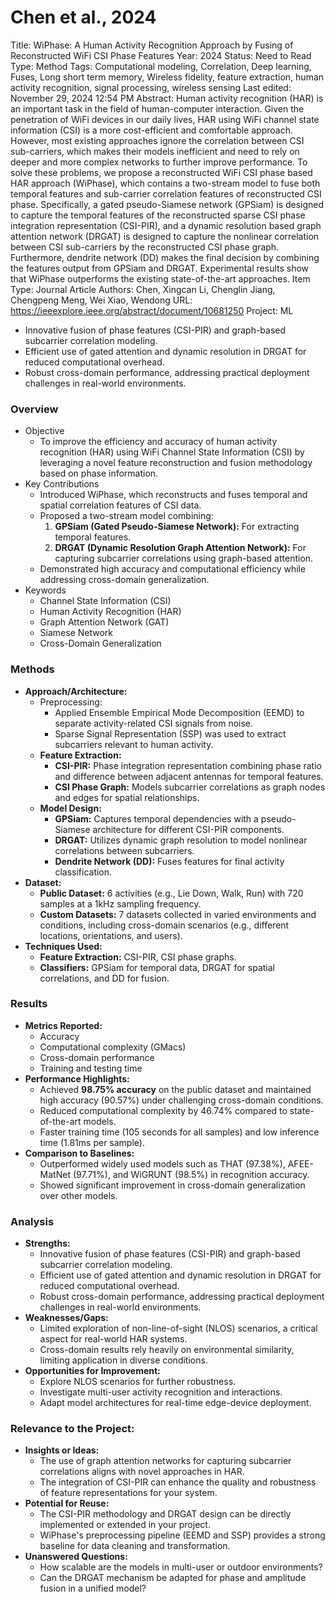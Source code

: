# Chen et al., 2024

Title: WiPhase: A Human Activity Recognition Approach by Fusing of Reconstructed WiFi CSI Phase Features
Year: 2024
Status: Need to Read
Type: Method
Tags: Computational modeling, Correlation, Deep learning, Fuses, Long short term memory, Wireless fidelity, feature extraction, human activity recognition, signal processing, wireless sensing
Last edited: November 29, 2024 12:54 PM
Abstract: Human activity recognition (HAR) is an important task in the field of human-computer interaction. Given the penetration of WiFi devices in our daily lives, HAR using WiFi channel state information (CSI) is a more cost-efficient and comfortable approach. However, most existing approaches ignore the correlation between CSI sub-carriers, which makes their models inefficient and need to rely on deeper and more complex networks to further improve performance. To solve these problems, we propose a reconstructed WiFi CSI phase based HAR approach (WiPhase), which contains a two-stream model to fuse both temporal features and sub-carrier correlation features of reconstructed CSI phase. Specifically, a gated pseudo-Siamese network (GPSiam) is designed to capture the temporal features of the reconstructed sparse CSI phase integration representation (CSI-PIR), and a dynamic resolution based graph attention network (DRGAT) is designed to capture the nonlinear correlation between CSI sub-carriers by the reconstructed CSI phase graph. Furthermore, dendrite network (DD) makes the final decision by combining the features output from GPSiam and DRGAT. Experimental results show that WiPhase outperforms the existing state-of-the-art approaches.
Item Type: Journal Article
Authors: Chen, Xingcan
Li, Chenglin
Jiang, Chengpeng
Meng, Wei
Xiao, Wendong
URL: https://ieeexplore.ieee.org/abstract/document/10681250
Project: ML

- Innovative fusion of phase features (CSI-PIR) and graph-based subcarrier correlation modeling.
- Efficient use of gated attention and dynamic resolution in DRGAT for reduced computational overhead.
- Robust cross-domain performance, addressing practical deployment challenges in real-world environments.

### Overview

- Objective
    - To improve the efficiency and accuracy of human activity recognition (HAR) using WiFi Channel State Information (CSI) by leveraging a novel feature reconstruction and fusion methodology based on phase information.
- Key Contributions
    - Introduced WiPhase, which reconstructs and fuses temporal and spatial correlation features of CSI data.
    - Proposed a two-stream model combining:
        1. **GPSiam (Gated Pseudo-Siamese Network):** For extracting temporal features.
        2. **DRGAT (Dynamic Resolution Graph Attention Network):** For capturing subcarrier correlations using graph-based attention.
    - Demonstrated high accuracy and computational efficiency while addressing cross-domain generalization.
- Keywords
    - Channel State Information (CSI)
    - Human Activity Recognition (HAR)
    - Graph Attention Network (GAT)
    - Siamese Network
    - Cross-Domain Generalization

### Methods

- **Approach/Architecture:**
    - Preprocessing:
        - Applied Ensemble Empirical Mode Decomposition (EEMD) to separate activity-related CSI signals from noise.
        - Sparse Signal Representation (SSP) was used to extract subcarriers relevant to human activity.
    - **Feature Extraction:**
        - **CSI-PIR:** Phase integration representation combining phase ratio and difference between adjacent antennas for temporal features.
        - **CSI Phase Graph:** Models subcarrier correlations as graph nodes and edges for spatial relationships.
    - **Model Design:**
        - **GPSiam:** Captures temporal dependencies with a pseudo-Siamese architecture for different CSI-PIR components.
        - **DRGAT:** Utilizes dynamic graph resolution to model nonlinear correlations between subcarriers.
        - **Dendrite Network (DD):** Fuses features for final activity classification.
- **Dataset:**
    - **Public Dataset:** 6 activities (e.g., Lie Down, Walk, Run) with 720 samples at a 1kHz sampling frequency.
    - **Custom Datasets:** 7 datasets collected in varied environments and conditions, including cross-domain scenarios (e.g., different locations, orientations, and users).
- **Techniques Used:**
    - **Feature Extraction:** CSI-PIR, CSI phase graphs.
    - **Classifiers:** GPSiam for temporal data, DRGAT for spatial correlations, and DD for fusion.

### Results

- **Metrics Reported:**
    - Accuracy
    - Computational complexity (GMacs)
    - Cross-domain performance
    - Training and testing time
- **Performance Highlights:**
    - Achieved **98.75% accuracy** on the public dataset and maintained high accuracy (90.57%) under challenging cross-domain conditions.
    - Reduced computational complexity by 46.74% compared to state-of-the-art models.
    - Faster training time (105 seconds for all samples) and low inference time (1.81ms per sample).
- **Comparison to Baselines:**
    - Outperformed widely used models such as THAT (97.38%), AFEE-MatNet (97.71%), and WiGRUNT (98.5%) in recognition accuracy.
    - Showed significant improvement in cross-domain generalization over other models.

### Analysis

- **Strengths:**
    - Innovative fusion of phase features (CSI-PIR) and graph-based subcarrier correlation modeling.
    - Efficient use of gated attention and dynamic resolution in DRGAT for reduced computational overhead.
    - Robust cross-domain performance, addressing practical deployment challenges in real-world environments.
- **Weaknesses/Gaps:**
    - Limited exploration of non-line-of-sight (NLOS) scenarios, a critical aspect for real-world HAR systems.
    - Cross-domain results rely heavily on environmental similarity, limiting application in diverse conditions.
- **Opportunities for Improvement:**
    - Explore NLOS scenarios for further robustness.
    - Investigate multi-user activity recognition and interactions.
    - Adapt model architectures for real-time edge-device deployment.

### Relevance to the Project:

- **Insights or Ideas:**
    - The use of graph attention networks for capturing subcarrier correlations aligns with novel approaches in HAR.
    - The integration of CSI-PIR can enhance the quality and robustness of feature representations for your system.
- **Potential for Reuse:**
    - The CSI-PIR methodology and DRGAT design can be directly implemented or extended in your project.
    - WiPhase's preprocessing pipeline (EEMD and SSP) provides a strong baseline for data cleaning and transformation.
- **Unanswered Questions:**
    - How scalable are the models in multi-user or outdoor environments?
    - Can the DRGAT mechanism be adapted for phase and amplitude fusion in a unified model?